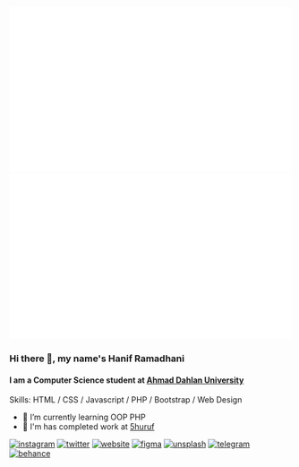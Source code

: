 <!-- ![github stats](https://github-readme-stats.vercel.app/api?username=haniframadhani&show_icons=true)
![GitHub Streak](https://github-readme-streak-stats.herokuapp.com?user=haniframadhani&theme=onedark&date_format=M%20j%5B%2C%20Y%5D)
<img align="center" src="https://github-readme-stats.vercel.app/api/top-langs/?username=haniframadhani&layout=compact&title_color=41b883&icon_color=41b883&text_color=273849&bg_color=fffefe" /> -->
![](https://raw.githubusercontent.com/haniframadhani/github-stats/main/generated/overview.svg#gh-dark-mode-only)
![](https://raw.githubusercontent.com/haniframadhani/github-stats/main/generated/languages.svg#gh-dark-mode-only)
### Hi there 👋, my name's Hanif Ramadhani
#### I am a Computer Science student at [Ahmad Dahlan University](https://uad.ac.id/id/)
Skills: HTML / CSS / Javascript / PHP / Bootstrap / Web Design
- 🌱 I’m currently learning OOP PHP
- 🎉 I'm has completed work at [5huruf](https://github.com/haniframadhani/5huruf)

[<img src='https://cdn.jsdelivr.net/npm/simple-icons@3.0.1/icons/instagram.svg' alt='instagram' height='40'>](https://www.instagram.com/haniframadhani_design/)
[<img src='https://cdn.jsdelivr.net/npm/simple-icons@3.0.1/icons/twitter.svg' alt='twitter' height='40'>](https://twitter.com/hanifr_design)
[<img src='https://cdn.jsdelivr.net/npm/simple-icons@3.0.1/icons/icloud.svg' alt='website' height='40'>](https://haniframadhani.github.io/)
[<img src='https://cdn.jsdelivr.net/npm/simple-icons@3.0.1/icons/figma.svg' alt='figma' height='40'>](https://www.figma.com/@haniframadhani)
[<img src='https://cdn.jsdelivr.net/npm/simple-icons@3.0.1/icons/unsplash.svg' alt='unsplash' height='40'>](https://unsplash.com/@haniframadhani)
[<img src='https://cdn.jsdelivr.net/npm/simple-icons@3.0.1/icons/telegram.svg' alt='telegram' height='40'>](https://t.me/haniframadhani985)
[<img src='https://cdn.jsdelivr.net/npm/simple-icons@3.0.1/icons/behance.svg' alt='behance' height='40'>](https://www.behance.net/haniframadhani985)  
